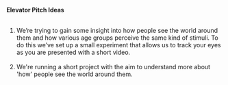 **Elevator Pitch Ideas** <br> <br>
1) We’re trying to gain some insight into how people see the world around them and how various age groups perceive the same kind of stimuli. To do this we’ve set up a small experiment that allows us to track your eyes as you are presented with a short video.
<br><br>
2) We're running a short project with the aim to understand more about 'how' people see the world around them.
